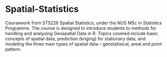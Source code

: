 # Spatial-Statistics
Coursework from ST5226 Spatial Statistics, under the NUS MSc in Statistics Programme. The course is designed to introduce students to methods for handling and analysing Geospatial Data in R. Topics covered include basic concepts of spatial data, prediction (kriging) for stationary data, and modeling the three main types of spatial data – geostatisical, areal and point pattern.



